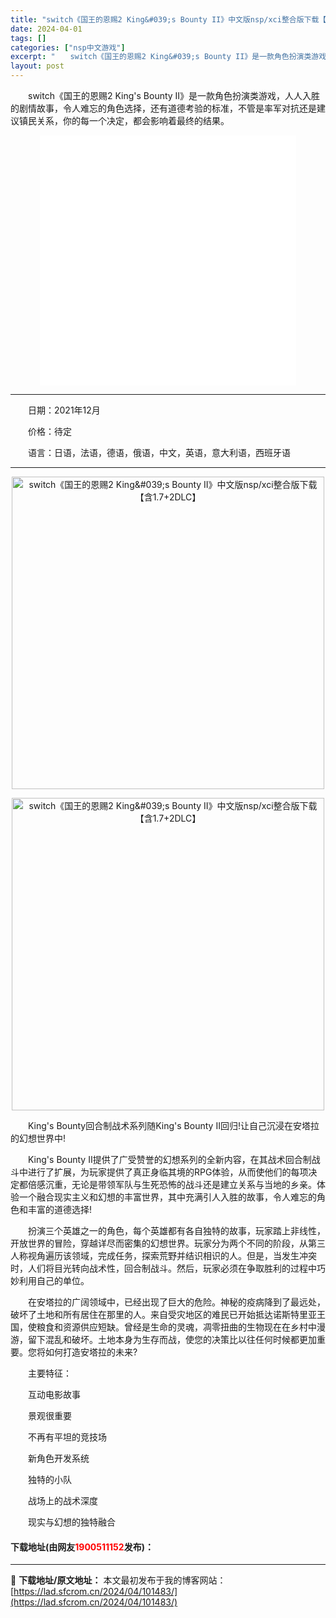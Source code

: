 ```yaml
---
title: "switch《国王的恩赐2 King&#039;s Bounty II》中文版nsp/xci整合版下载【含1.7+2DLC】"
date: 2024-04-01
tags: []
categories: ["nsp中文游戏"]
excerpt: "　　switch《国王的恩赐2 King&#039;s Bounty II》是一款角色扮演类游戏，人人入胜的剧情故事，令人难忘的角色选择，还有道德考验的标准，不管是率军对抗还是建议镇民关系，你的每一个决定，都会影响着最终的结果。 　　日期：2021年12月 　　价格：待定 　　语言：日语，法语，德语，&hellip;"
layout: post
---
```


 <p>　　switch《国王的恩赐2 King&#39;s Bounty II》是一款角色扮演类游戏，人人入胜的剧情故事，令人难忘的角色选择，还有道德考验的标准，不管是率军对抗还是建议镇民关系，你的每一个决定，都会影响着最终的结果。</p> <p style="text-align: center;"><iframe allowfullscreen="true" border="0" frameborder="0" framespacing="0" height="400" scrolling="no" src="//player.bilibili.com/player.html?aid=420197152&amp;bvid=BV1K3411z7by&amp;cid=398567640&amp;page=1" width="410"></iframe></p> <hr /> <p>　　日期：2021年12月</p> <p>　　价格：待定</p> <p>　　语言：日语，法语，德语，俄语，中文，英语，意大利语，西班牙语</p> <hr /> <p align="center"><img align="" border="0" src="https://www.2023game.com/d/file/p/2021/01-27/9bd037c98b4225210b6584765c1a9af1.jpg" width="500" alt="switch《国王的恩赐2 King&amp;#039;s Bounty II》中文版nsp/xci整合版下载【含1.7+2DLC】" /></p> <p align="center"><img align="" border="0" src="https://www.2023game.com/d/file/p/2021/01-27/8d33822b31a36bb115c6fef2a7a69541.jpg" width="500" alt="switch《国王的恩赐2 King&amp;#039;s Bounty II》中文版nsp/xci整合版下载【含1.7+2DLC】" /></p> <p>　　King&#39;s Bounty回合制战术系列随King&#39;s Bounty II回归!让自己沉浸在安塔拉的幻想世界中!</p> <p>　　King&#39;s Bounty II提供了广受赞誉的幻想系列的全新内容，在其战术回合制战斗中进行了扩展，为玩家提供了真正身临其境的RPG体验，从而使他们的每项决定都倍感沉重，无论是带领军队与生死恐怖的战斗还是建立关系与当地的乡亲。体验一个融合现实主义和幻想的丰富世界，其中充满引人入胜的故事，令人难忘的角色和丰富的道德选择!</p> <p>　　扮演三个英雄之一的角色，每个英雄都有各自独特的故事，玩家踏上非线性，开放世界的冒险，穿越详尽而密集的幻想世界。玩家分为两个不同的阶段，从第三人称视角遍历该领域，完成任务，探索荒野并结识相识的人。但是，当发生冲突时，人们将目光转向战术性，回合制战斗。然后，玩家必须在争取胜利的过程中巧妙利用自己的单位。</p> <p>　　在安塔拉的广阔领域中，已经出现了巨大的危险。神秘的疫病降到了最远处，破坏了土地和所有居住在那里的人。来自受灾地区的难民已开始抵达诺斯特里亚王国，使粮食和资源供应短缺。曾经是生命的灵魂，凋零扭曲的生物现在在乡村中漫游，留下混乱和破坏。土地本身为生存而战，使您的决策比以往任何时候都更加重要。您将如何打造安塔拉的未来?</p> <p>　　主要特征：</p> <p>　　互动电影故事</p> <p>　　景观很重要</p> <p>　　不再有平坦的竞技场</p> <p>　　新角色开发系统</p> <p>　　独特的小队</p> <p>　　战场上的战术深度</p> <p>　　现实与幻想的独特融合</p> <p><h4>下载地址(由网友<font color="red">1900511152</font>发布)：</h4></p> 

---
📖 **下载地址/原文地址：** 本文最初发布于我的博客网站：[https://lad.sfcrom.cn/2024/04/101483/](https://lad.sfcrom.cn/2024/04/101483/)
